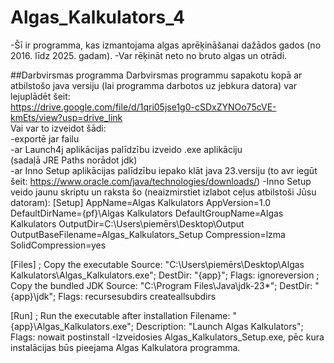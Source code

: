 # Algas_Kalkulators_4

 -Šī ir programma, kas izmantojama algas aprēķināšanai dažādos gados (no 2016. līdz 2025. gadam).
 -Var rēķināt neto no bruto algas un otrādi.

 ##Darbvirsmas programma
Darbvirsmas programmu sapakotu kopā ar atbilstošo java versiju (lai programma darbotos uz jebkura datora) var lejuplādēt šeit:<br/>
https://drive.google.com/file/d/1qri05jse1g0-cSDxZYNOo75cVE-kmEts/view?usp=drive_link<br/>
Vai var to izveidot šādi:<br/>
 -exportē jar failu<br/>
 -ar Launch4j aplikācijas palīdzību izveido .exe aplikāciju<br/>
  (sadaļā JRE Paths norādot jdk)<br/>
 -ar Inno Setup aplikācijas palīdzību iepako klāt java 23.versiju
   (to avr iegūt šeit: https://www.oracle.com/java/technologies/downloads/)
 -Inno Setup veido jaunu skriptu un raksta šo (neaizmirstiet izlabot ceļus atbilstoši Jūsu datoram):
  [Setup]
AppName=Algas Kalkulators
AppVersion=1.0
DefaultDirName={pf}\Algas Kalkulators
DefaultGroupName=Algas Kalkulators
OutputDir=C:\Users\piemērs\Desktop\Output
OutputBaseFilename=Algas_Kalkulators_Setup
Compression=lzma
SolidCompression=yes

[Files]
; Copy the executable
Source: "C:\Users\piemērs\Desktop\Algas Kalkulators\Algas_Kalkulators.exe"; DestDir: "{app}"; Flags: ignoreversion
; Copy the bundled JDK
Source: "C:\Program Files\Java\jdk-23\*"; DestDir: "{app}\jdk"; Flags: recursesubdirs createallsubdirs

[Run]
; Run the executable after installation
Filename: "{app}\Algas_Kalkulators.exe"; Description: "Launch Algas Kalkulators"; Flags: nowait postinstall
-Izveidosies Algas_Kalkulators_Setup.exe, pēc kura instalācijas būs pieejama Algas Kalkulatora programma.

 
